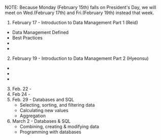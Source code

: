 NOTE: Because Monday (February 15th) falls on President's Day, we will meet on Wed.(February 17th) and Fri.(February 19th) instead that week. 

1. February 17 - Introduction to Data Management Part 1 (Reid)
  - Data Management Defined
  - Best Practices
  - 
  - 

2. February 19  - Introduction to Data Management Part 2 (Hyeonsu)
  - 
  - 
  -
3. Feb. 22 - 
4. Feb 24 - 
5. Feb. 29 - Databases and SQL
    - Selecting, sorting, and filtering data
    - Calculating new values
    - Aggregation 
6. March 2 - Databases & SQL
    - Combining, creating & modifying data 
    - Programming with databases 